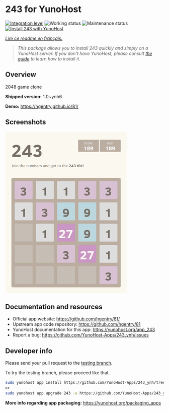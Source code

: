 <!--
N.B.: This README was automatically generated by https://github.com/YunoHost/apps/tree/master/tools/README-generator
It shall NOT be edited by hand.
-->

# 243 for YunoHost

[![Integration level](https://dash.yunohost.org/integration/243.svg)](https://dash.yunohost.org/appci/app/243) ![Working status](https://ci-apps.yunohost.org/ci/badges/243.status.svg) ![Maintenance status](https://ci-apps.yunohost.org/ci/badges/243.maintain.svg)  
[![Install 243 with YunoHost](https://install-app.yunohost.org/install-with-yunohost.svg)](https://install-app.yunohost.org/?app=243)

*[Lire ce readme en français.](./README_fr.md)*

> *This package allows you to install 243 quickly and simply on a YunoHost server.
If you don't have YunoHost, please consult [the guide](https://yunohost.org/#/install) to learn how to install it.*

## Overview

2048 game clone


**Shipped version:** 1.0~ynh6


**Demo:** https://hgentry.github.io/81/

## Screenshots

![Screenshot of 243](./doc/screenshots/Screenshot-243.jpg)

## Documentation and resources

* Official app website: <https://github.com/hgentry/81/>
* Upstream app code repository: <https://github.com/hgentry/81>
* YunoHost documentation for this app: <https://yunohost.org/app_243>
* Report a bug: <https://github.com/YunoHost-Apps/243_ynh/issues>

## Developer info

Please send your pull request to the [testing branch](https://github.com/YunoHost-Apps/243_ynh/tree/testing).

To try the testing branch, please proceed like that.

``` bash
sudo yunohost app install https://github.com/YunoHost-Apps/243_ynh/tree/testing --debug
or
sudo yunohost app upgrade 243 -u https://github.com/YunoHost-Apps/243_ynh/tree/testing --debug
```

**More info regarding app packaging:** <https://yunohost.org/packaging_apps>

